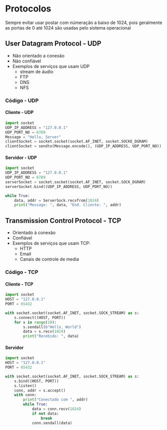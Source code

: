 # Protocolos

Sempre evitar usar postar com númeração a baixo de 1024, pois geralmente as portas de 0 até 1024 são usadas pelo sistema operacional

## User Datagram Protocol - UDP

- Não orientado a conexão
- Não confiável
- Exemplos de serviços que usam  UDP
  - stream de áudio
  - FTP
  - DNS
  - NFS

### Código - UDP

#### Cliente - UDP

```python
import socket
UDP_IP_ADDRESS = "127.0.0.1"
UDP_PORT_NO = 6789
Message = "Hello, Server"
clientSocket = socket.socket(socket.AF_INET, socket.SOCKE_DGRAM)
clientSocket = sendto(Message.encode(), (UDP_IP_ADDRESS, UDP_PORT_NO))
```

#### Servidor - UDP

```python
import socket
UDP_IP_ADDRESS = "127.0.0.1"
UDP_PORT_NO = 6789
serverSocket = socket.socket(socket.AF_INET, socket.SOCK_DGRAM)
serverSocket.bind((UDP_IP_ADDRESS, UDP_PORT_NO))

while True:
    data, addr = ServerSock.recvfrom(1024)
    print("Message: ", data, "End. Cliente: ", addr)
```

## Transmission Control Protocol - TCP

- Orientado à conexão
- Confiável
- Exemplos de serviços que usam TCP:
  - HTTP
  - Email
  - Canais de controle de media

### Código - TCP

#### Cliente - TCP

```python
import socket
HOST = "127.0.0.1"
PORT = 65432

with socket.socket(socket.AF_INET, socket.SOCK_STREAM) as s:
    s.connect((HOST, PORT))
    for x in range(10):
        s.sendall(b"Hello, World")
        data = s.recv(1024)
        print("Recebido: ", data)
```

#### Servidor

```python
import socket
HOST = "127.0.0.1"
PORT = 65432

with socket.socket(socket.AF_INET, socket.SOCK_STREAM) as s:
    s.bind((HOST, PORT))
    s.listen()
    conn, addr = s.accept()
    with conn:
        print("Conectado com ", addr)
        while True:
            data = conn.recv(1024)
            if not data:
                break
            conn.sendall(data)
```

